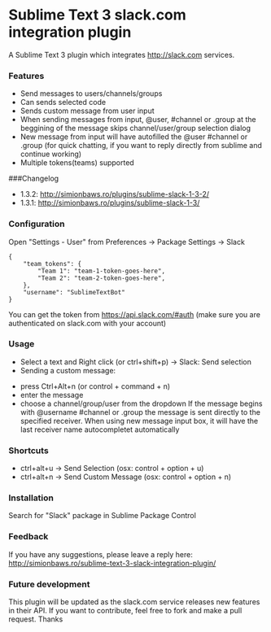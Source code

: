 Sublime Text 3 slack.com integration plugin
=========================

A Sublime Text 3 plugin which integrates http://slack.com services.

### Features
* Send messages to users/channels/groups
* Can sends selected code
* Sends custom message from user input
* When sending messages from input, @user, #channel or .group at the beggining of the message skips channel/user/group selection dialog
* New message from input will have autofilled the @user #channel or .group (for quick chatting, if you want to reply directly from sublime and continue working)
* Multiple tokens(teams) supported

###Changelog
* 1.3.2: http://simionbaws.ro/plugins/sublime-slack-1-3-2/
* 1.3.1: http://simionbaws.ro/plugins/sublime-slack-1-3/

### Configuration
Open "Settings - User" from Preferences -> Package Settings -> Slack

    {
        "team_tokens": {
            "Team 1": "team-1-token-goes-here",
            "Team 2": "team-2-token-goes-here",
        },
        "username": "SublimeTextBot"
    }

You can get the token from https://api.slack.com/#auth (make sure you are authenticated on slack.com with your account)

### Usage
* Select a text and Right click (or ctrl+shift+p) -> Slack: Send selection
* Sending a custom message:
 - press Ctrl+Alt+n (or control + command + n)
 - enter the message
 - choose a channel/group/user from the dropdown
If the message begins with @username #channel or .group the message is sent directly to the specified receiver.
When using new message input box, it will have the last receiver name autocompletet automatically


### Shortcuts
* ctrl+alt+u -> Send Selection (osx: control + option + u)
* ctrl+alt+n -> Send Custom Message (osx: control + option + n)

### Installation
Search for "Slack" package in Sublime Package Control


### Feedback
If you have any suggestions, please leave a reply here:
http://simionbaws.ro/sublime-text-3-slack-integration-plugin/

### Future development
This plugin will be updated as the slack.com service releases new features in their API.
If you want to contribute, feel free to fork and make a pull request.
Thanks
